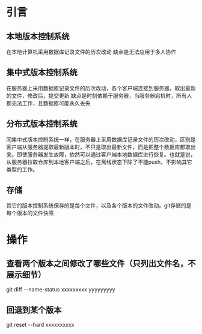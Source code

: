 # 引言
## 本地版本控制系统
在本地计算机采用数据库记录文件的历次改动
缺点是无法应用于多人协作

## 集中式版本控制系统
在服务器上采用数据库记录文件的历次改动，各个客户端连接到服务器，取出最新的文件，修改后，提交更新
缺点是时刻依赖于服务器，当服务器宕机时，所有人都无法工作，且数据库可能永久丢失

## 分布式版本控制系统
同集中式版本控制系统一样，在服务器上采用数据库记录文件的历次改动，区别是客户端从服务器提取最新版本时，不只是取出最新文件，而是把整个数据库都取出来。即使服务器发生故障，依然可以通过客户端本地数据库进行恢复。也就是说，从服务器拉取仓库到本地客户端之后，在离线状态下除了不能push，不影响其它类型的工作。

## 存储
其它的版本控制系统保存的是每个文件，以及各个版本的文件改动。git存储的是每个版本的文件快照

# 操作
## 查看两个版本之间修改了哪些文件（只列出文件名，不展示细节）
git diff --name-status xxxxxxxxx yyyyyyyyy

## 回退到某个版本
git reset --hard xxxxxxxxxx


